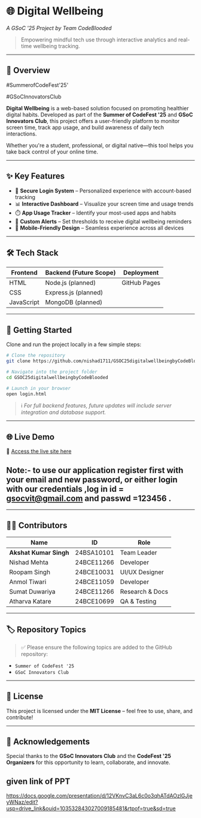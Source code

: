 # 🌐 Digital Wellbeing

_A GSoC '25 Project by Team CodeBlooded_

> Empowering mindful tech use through interactive analytics and real-time wellbeing tracking.

---

## 📌 Overview

#SummerofCodeFest'25'

#GSoCInnovatorsClub

**Digital Wellbeing** is a web-based solution focused on promoting healthier digital habits. Developed as part of the **Summer of CodeFest '25** and **GSoC Innovators Club**, this project offers a user-friendly platform to monitor screen time, track app usage, and build awareness of daily tech interactions.

Whether you're a student, professional, or digital native—this tool helps you take back control of your online time.

---

## ✨ Key Features

- 🔐 **Secure Login System** – Personalized experience with account-based tracking
- 📊 **Interactive Dashboard** – Visualize your screen time and usage trends
- ⏱️ **App Usage Tracker** – Identify your most-used apps and habits
- 🔔 **Custom Alerts** – Set thresholds to receive digital wellbeing reminders
- 📱 **Mobile-Friendly Design** – Seamless experience across all devices

---

## 🛠️ Tech Stack

| Frontend   | Backend (Future Scope) | Deployment   |
| ---------- | ---------------------- | ------------ |
| HTML       | Node.js (planned)      | GitHub Pages |
| CSS        | Express.js (planned)   |              |
| JavaScript | MongoDB (planned)      |              |

---

## 🚀 Getting Started

Clone and run the project locally in a few simple steps:

```bash
# Clone the repository
git clone https://github.com/nishad1711/GSOC25digitalwellbeingbyCodeBlooded.git

# Navigate into the project folder
cd GSOC25digitalwellbeingbyCodeBlooded

# Launch in your browser
open login.html
```

> ℹ️ _For full backend features, future updates will include server integration and database support._

---

## 🌐 Live Demo

🔗 [Access the live site here](https://nishad1711.github.io/GSOC25digitalwellbeingbyCodeBlooded/login.html)

## Note:- to use our application register first with your email and new password, or either login with our credentials ,log in id = gsocvit@gmail.com and passwd =123456 .

---

## 👨‍💻 Contributors

| Name                   | ID         | Role            |
| ---------------------- | ---------- | --------------- |
| **Akshat Kumar Singh** | 24BSA10101 | Team Leader     |
| Nishad Mehta           | 24BCE11266 | Developer       |
| Roopam Singh           | 24BCE10031 | UI/UX Designer  |
| Anmol Tiwari           | 24BCE11059 | Developer       |
| Sumat Duwariya         | 24BCE11266 | Research & Docs |
| Atharva Katare         | 24BCE10699 | QA & Testing    |

---

## 🏷️ Repository Topics

> ✅ Please ensure the following topics are added to the GitHub repository:

- `Summer of CodeFest '25`
- `GSoC Innovators Club`

---

## 📃 License

This project is licensed under the **MIT License** – feel free to use, share, and contribute!

---

## 🙌 Acknowledgements

Special thanks to the **GSoC Innovators Club** and the **CodeFest '25 Organizers** for this opportunity to learn, collaborate, and innovate.

## given link of PPT

https://docs.google.com/presentation/d/12VKnvC3aL6c0o3qhATdAOzlGJjeyWNaz/edit?usp=drive_link&ouid=103532843027009185481&rtpof=true&sd=true
